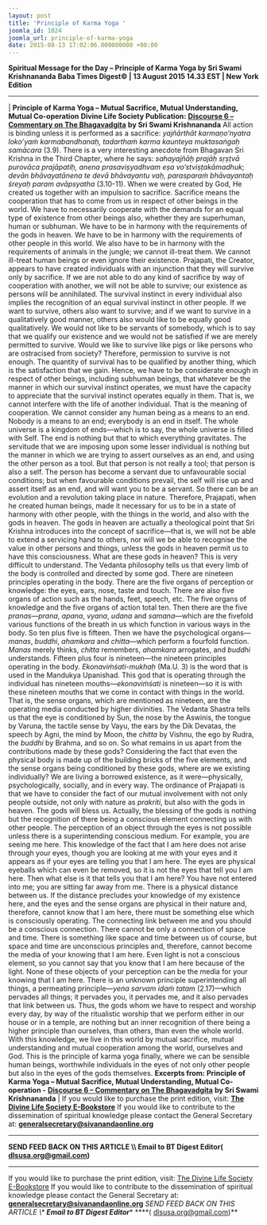 ```yaml
---
layout: post
title: 'Principle of Karma Yoga '
joomla_id: 1024
joomla_url: principle-of-karma-yoga
date: 2015-08-13 17:02:06.000000000 +00:00
---
```

**Spiritual Message for the Day – Principle of Karma Yoga by Sri Swami Krishnananda**
 **Baba Times Digest© | 13 August 2015 14.33 EST | New York Edition**
* * *
| 
**Principle of Karma Yoga – Mutual Sacrifice, Mutual Understanding, Mutual Co-operation**
**Divine Life Society Publication:** [**Discourse 6 – Commentary on The Bhagavadgita**](http://www.swami-krishnananda.org/bgita/bgita_06.html) **by Sri Swami Krishnananda**
All action is binding unless it is performed as a sacrifice: _yajñārthāt karmaṇo’nyatra loko’yaṁ karmabandhanaḥ, tadarthaṁ karma kaunteya muktasaṅgaḥ samācara_ (3.9). There is a very interesting anecdote from Bhagavan Sri Krishna in the Third Chapter, where he says: _sahayajñāḥ prajāḥ sṛṣṭvā purovāca prajāpatiḥ, anena prasaviṣyadhvam eṣa vo’stviṣṭakāmadhuk_; _devān bhāvayatānena te devā bhāvayantu vaḥ, parasparaṁ bhāvayantaḥ śreyaḥ param avāpsyatha_ (3.10-11). When we were created by God, He created us together with an impulsion to sacrifice. Sacrifice means the cooperation that has to come from us in respect of other beings in the world. We have to necessarily cooperate with the demands for an equal type of existence from other beings also, whether they are superhuman, human or subhuman. We have to be in harmony with the requirements of the gods in heaven. We have to be in harmony with the requirements of other people in this world. We also have to be in harmony with the requirements of animals in the jungle; we cannot ill-treat them. We cannot ill-treat human beings or even ignore their existence.
Prajapati, the Creator, appears to have created individuals with an injunction that they will survive only by sacrifice. If we are not able to do any kind of sacrifice by way of cooperation with another, we will not be able to survive; our existence as persons will be annihilated. The survival instinct in every individual also implies the recognition of an equal survival instinct in other people. If we want to survive, others also want to survive; and if we want to survive in a qualitatively good manner, others also would like to be equally good qualitatively. We would not like to be servants of somebody, which is to say that we qualify our existence and we would not be satisfied if we are merely permitted to survive. Would we like to survive like pigs or like persons who are ostracised from society? Therefore, permission to survive is not enough. The quantity of survival has to be qualified by another thing, which is the satisfaction that we gain. Hence, we have to be considerate enough in respect of other beings, including subhuman beings, that whatever be the manner in which our survival instinct operates, we must have the capacity to appreciate that the survival instinct operates equally in them. That is, we cannot interfere with the life of another individual. That is the meaning of cooperation.
We cannot consider any human being as a means to an end. Nobody is a means to an end; everybody is an end in itself. The whole universe is a kingdom of ends—which is to say, the whole universe is filled with Self. The end is nothing but that to which everything gravitates. The servitude that we are imposing upon some lesser individual is nothing but the manner in which we are trying to assert ourselves as an end, and using the other person as a tool. But that person is not really a tool; that person is also a self. The person has become a servant due to unfavourable social conditions; but when favourable conditions prevail, the self will rise up and assert itself as an end, and will want you to be a servant. So there can be an evolution and a revolution taking place in nature.
Therefore, Prajapati, when he created human beings, made it necessary for us to be in a state of harmony with other people, with the things in the world, and also with the gods in heaven. The gods in heaven are actually a theological point that Sri Krishna introduces into the concept of sacrifice—that is, we will not be able to extend a servicing hand to others, nor will we be able to recognise the value in other persons and things, unless the gods in heaven permit us to have this consciousness.
What are these gods in heaven? This is very difficult to understand. The Vedanta philosophy tells us that every limb of the body is controlled and directed by some god. There are nineteen principles operating in the body. There are the five organs of perception or knowledge: the eyes, ears, nose, taste and touch. There are also five organs of action such as the hands, feet, speech, etc. The five organs of knowledge and the five organs of action total ten. Then there are the five _pranas—prana_, _apana_, _vyana_, _udana_ and _samana_—which are the fivefold various functions of the breath in us which function in various ways in the body. So ten plus five is fifteen. Then we have the psychological organs—_manas_, _buddhi_, _ahamkara_ and _chitta_—which perform a fourfold function. _Manas_ merely thinks, _chitta_ remembers, _ahamkara_ arrogates, and _buddhi_ understands. Fifteen plus four is nineteen—the nineteen principles operating in the body.
_Ekonaviṁśati-mukhaḥ_ (Ma.U. 3) is the word that is used in the Mandukya Upanishad. This god that is operating through the individual has nineteen mouths—_ekonaviṁśati_ is nineteen—so it is with these nineteen mouths that we come in contact with things in the world. That is, the sense organs, which are mentioned as nineteen, are the operating media conducted by higher divinities. The Vedanta Shastra tells us that the eye is conditioned by Sun, the nose by the Aswinis, the tongue by Varuna, the tactile sense by Vayu, the ears by the Dik Devatas, the speech by Agni, the mind by Moon, the _chitta_ by Vishnu, the ego by Rudra, the _buddhi_ by Brahma, and so on. So what remains in us apart from the contributions made by these gods? Considering the fact that even the physical body is made up of the building bricks of the five elements, and the sense organs being conditioned by these gods, where are we existing individually? We are living a borrowed existence, as it were—physically, psychologically, socially, and in every way.
The ordinance of Prajapati is that we have to consider the fact of our mutual involvement with not only people outside, not only with nature as _prakriti_, but also with the gods in heaven. The gods will bless us. Actually, the blessing of the gods is nothing but the recognition of there being a conscious element connecting us with other people. The perception of an object through the eyes is not possible unless there is a superintending conscious medium. For example, you are seeing me here. This knowledge of the fact that I am here does not arise through your eyes, though you are looking at me with your eyes and it appears as if your eyes are telling you that I am here. The eyes are physical eyeballs which can even be removed, so it is not the eyes that tell you I am here.
Then what else is it that tells you that I am here? You have not entered into me; you are sitting far away from me. There is a physical distance between us. If the distance precludes your knowledge of my existence here, and the eyes and the sense organs are physical in their nature and, therefore, cannot know that I am here, there must be something else which is consciously operating. The connecting link between me and you should be a conscious connection. There cannot be only a connection of space and time. There is something like space and time between us of course, but space and time are unconscious principles and, therefore, cannot become the media of your knowing that I am here. Even light is not a conscious element, so you cannot say that you know that I am here because of the light. None of these objects of your perception can be the media for your knowing that I am here. There is an unknown principle superintending all things, a permeating principle—_yena sarvam idaṁ tatam_ (2.17)—which pervades all things; it pervades you, it pervades me, and it also pervades that link between us.
Thus, the gods whom we have to respect and worship every day, by way of the ritualistic worship that we perform either in our house or in a temple, are nothing but an inner recognition of there being a higher principle than ourselves, than others, than even the whole world. With this knowledge, we live in this world by mutual sacrifice, mutual understanding and mutual cooperation among the world, ourselves and God. This is the principle of karma yoga finally, where we can be sensible human beings, worthwhile individuals in the eyes of not only other people but also in the eyes of the gods themselves.
**Excerpts from:**  **Principle of Karma Yoga – Mutual Sacrifice, Mutual Understanding, Mutual Co-operation -** [**Discourse 6 – Commentary on The Bhagavadgita**](http://www.swami-krishnananda.org/bgita/bgita_06.html) **by Sri Swami Krishnananda**
 |
If you would like to purchase the print edition, visit: **[The Divine Life Society E-Bookstore](http://www.dlshq.org/download/download.htm)**
If you would like to contribute to the dissemination of spiritual knowledge please contact the General Secretary at: [](mailto:%20%3Cscript%20type=%27text/javascript%27%3E%20%3C%21--%20var%20prefix%20=%20%27ma%27%20+%20%27il%27%20+%20%27to%27;%20var%20path%20=%20%27hr%27%20+%20%27ef%27%20+%20%27=%27;%20var%20addy57016%20=%20%27generalsecretary%27%20+%20%27@%27;%20addy57016%20=%20addy57016%20+%20%27sivanandaonline%27%20+%20%27.%27%20+%20%27org%27;%20document.write%28%27%3Ca%20%27%20+%20path%20+%20%27%5C%27%27%20+%20prefix%20+%20%27:%27%20+%20addy57016%20+%20%27%5C%27%3E%27%29;%20document.write%28addy57016%29;%20document.write%28%27%3C%5C/a%3E%27%29;%20//--%3E%5Cn%20%3C/script%3E%3Cscript%20type=%27text/javascript%27%3E%20%3C%21--%20document.write%28%27%3Cspan%20style=%5C%27display:%20none;%5C%27%3E%27%29;%20//--%3E%20%3C/script%3EThis%20email%20address%20is%20being%20protected%20from%20spambots.%20You%20need%20JavaScript%20enabled%20to%20view%20it.%20%3Cscript%20type=%27text/javascript%27%3E%20%3C%21--%20document.write%28%27%3C/%27%29;%20document.write%28%27span%3E%27%29;%20//--%3E%20%3C/script%3E?subject=Contribution%20to%20Dissemination%20of%20Spiritual%20Knowledge) **generalsecretary@sivanandaonline.org**
****
**SEND FEED BACK ON THIS ARTICLE \\\ Email to BT Digest Editor[](mailto:%20%3Cscript%20type=%27text/javascript%27%3E%20%3C%21--%20var%20prefix%20=%20%27ma%27%20+%20%27il%27%20+%20%27to%27;%20var%20path%20=%20%27hr%27%20+%20%27ef%27%20+%20%27=%27;%20var%20addy72654%20=%20%27dlsusa.org%27%20+%20%27@%27;%20addy72654%20=%20addy72654%20+%20%27gmail%27%20+%20%27.%27%20+%20%27com%27;%20document.write%28%27%3Ca%20%27%20+%20path%20+%20%27%5C%27%27%20+%20prefix%20+%20%27:%27%20+%20addy72654%20+%20%27%5C%27%3E%27%29;%20document.write%28addy72654%29;%20document.write%28%27%3C%5C/a%3E%27%29;%20//--%3E%5Cn%20%3C/script%3E%3Cscript%20type=%27text/javascript%27%3E%20%3C%21--%20document.write%28%27%3Cspan%20style=%5C%27display:%20none;%5C%27%3E%27%29;%20//--%3E%20%3C/script%3EThis%20email%20address%20is%20being%20protected%20from%20spambots.%20You%20need%20JavaScript%20enabled%20to%20view%20it.%20%3Cscript%20type=%27text/javascript%27%3E%20%3C%21--%20document.write%28%27%3C/%27%29;%20document.write%28%27span%3E%27%29;%20//--%3E%20%3C/script%3E?subject=DLS%20Posts)( [dlsusa.org@gmail.com](mailto:dlsusa.org@gmail.com))**
* * *
  
If you would like to purchase the print edition, visit: [The Divine Life Society E-Bookstore](http://www.dlshq.org/download/download.htm)
If you would like to contribute to the dissemination of spiritual knowledge please contact the General Secretary at: **[generalsecretary@sivanandaonline.org](mailto:generalsecretary@sivanandaonline.org)**
**SEND FEED BACK ON THIS ARTICLE \\\**  **Email to BT Digest Editor**** [](mailto:%20%3Cscript%20type=%27text/javascript%27%3E%20%3C%21--%20var%20prefix%20=%20%27ma%27%20+%20%27il%27%20+%20%27to%27;%20var%20path%20=%20%27hr%27%20+%20%27ef%27%20+%20%27=%27;%20var%20addy72654%20=%20%27dlsusa.org%27%20+%20%27@%27;%20addy72654%20=%20addy72654%20+%20%27gmail%27%20+%20%27.%27%20+%20%27com%27;%20document.write%28%27%3Ca%20%27%20+%20path%20+%20%27%5C%27%27%20+%20prefix%20+%20%27:%27%20+%20addy72654%20+%20%27%5C%27%3E%27%29;%20document.write%28addy72654%29;%20document.write%28%27%3C%5C/a%3E%27%29;%20//--%3E%5Cn%20%3C/script%3E%3Cscript%20type=%27text/javascript%27%3E%20%3C%21--%20document.write%28%27%3Cspan%20style=%5C%27display:%20none;%5C%27%3E%27%29;%20//--%3E%20%3C/script%3EThis%20email%20address%20is%20being%20protected%20from%20spambots.%20You%20need%20JavaScript%20enabled%20to%20view%20it.%20%3Cscript%20type=%27text/javascript%27%3E%20%3C%21--%20document.write%28%27%3C/%27%29;%20document.write%28%27span%3E%27%29;%20//--%3E%20%3C/script%3E?subject=DLS%20Posts)****( [dlsusa.org@gmail.com](mailto:dlsusa.org@gmail.com))**  
